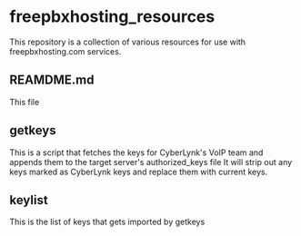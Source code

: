 # freepbxhosting_resources
This repository is a collection of various resources for use with freepbxhosting.com services.

## REAMDME.md
This file

## getkeys
This is a script that fetches the keys for CyberLynk's VoIP team and appends them to the target server's authorized_keys file
It will strip out any keys marked as CyberLynk keys and replace them with current keys.

## keylist
This is the list of keys that gets imported by getkeys
